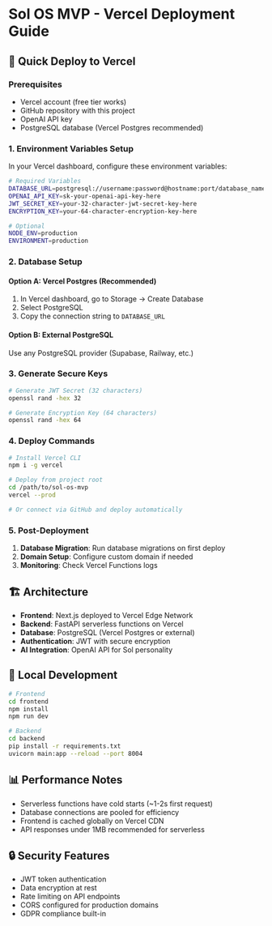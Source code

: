 # Sol OS MVP - Vercel Deployment Guide

## 🚀 Quick Deploy to Vercel

### Prerequisites
- Vercel account (free tier works)
- GitHub repository with this project
- OpenAI API key
- PostgreSQL database (Vercel Postgres recommended)

### 1. Environment Variables Setup

In your Vercel dashboard, configure these environment variables:

```bash
# Required Variables
DATABASE_URL=postgresql://username:password@hostname:port/database_name
OPENAI_API_KEY=sk-your-openai-api-key-here
JWT_SECRET_KEY=your-32-character-jwt-secret-key-here
ENCRYPTION_KEY=your-64-character-encryption-key-here

# Optional
NODE_ENV=production
ENVIRONMENT=production
```

### 2. Database Setup

#### Option A: Vercel Postgres (Recommended)
1. In Vercel dashboard, go to Storage → Create Database
2. Select PostgreSQL
3. Copy the connection string to `DATABASE_URL`

#### Option B: External PostgreSQL
Use any PostgreSQL provider (Supabase, Railway, etc.)

### 3. Generate Secure Keys

```bash
# Generate JWT Secret (32 characters)
openssl rand -hex 32

# Generate Encryption Key (64 characters)  
openssl rand -hex 64
```

### 4. Deploy Commands

```bash
# Install Vercel CLI
npm i -g vercel

# Deploy from project root
cd /path/to/sol-os-mvp
vercel --prod

# Or connect via GitHub and deploy automatically
```

### 5. Post-Deployment

1. **Database Migration**: Run database migrations on first deploy
2. **Domain Setup**: Configure custom domain if needed
3. **Monitoring**: Check Vercel Functions logs

## 🏗️ Architecture

- **Frontend**: Next.js deployed to Vercel Edge Network
- **Backend**: FastAPI serverless functions on Vercel
- **Database**: PostgreSQL (Vercel Postgres or external)
- **Authentication**: JWT with secure encryption
- **AI Integration**: OpenAI API for Sol personality

## 🔧 Local Development

```bash
# Frontend
cd frontend
npm install
npm run dev

# Backend
cd backend
pip install -r requirements.txt
uvicorn main:app --reload --port 8004
```

## 📊 Performance Notes

- Serverless functions have cold starts (~1-2s first request)
- Database connections are pooled for efficiency
- Frontend is cached globally on Vercel CDN
- API responses under 1MB recommended for serverless

## 🔒 Security Features

- JWT token authentication
- Data encryption at rest
- Rate limiting on API endpoints
- CORS configured for production domains
- GDPR compliance built-in